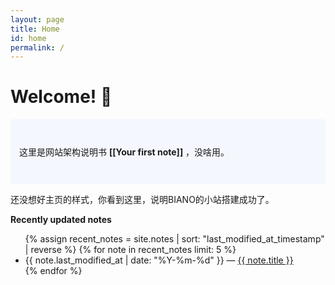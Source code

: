 ```yaml
---
layout: page
title: Home
id: home
permalink: /
---
```


# Welcome! 🌱

<p style="padding: 3em 1em; background: #f5f7ff; border-radius: 4px;">
  这里是网站架构说明书 <span style="font-weight: bold">[[Your first note]]</span> ，没啥用。
</p>


还没想好主页的样式，你看到这里，说明BIANO的小站搭建成功了。

<strong>Recently updated notes</strong>

<ul>
  {% assign recent_notes = site.notes | sort: "last_modified_at_timestamp" | reverse %}
  {% for note in recent_notes limit: 5 %}
    <li>
      {{ note.last_modified_at | date: "%Y-%m-%d" }} — <a class="internal-link" href="{{ note.url }}">{{ note.title }}</a>
    </li>
  {% endfor %}
</ul>   

<style>
  .wrapper {
    max-width: 46em;
  }
</style>

